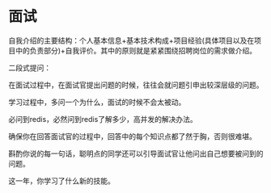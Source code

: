 # 面试

自我介绍的主要结构：个人基本信息+基本技术构成+项目经验(具体项目以及在项目中的负责部分)+自我评价。其中的原则就是紧紧围绕招聘岗位的需求做介绍。



二段式提问：

在面试过程中，在面试官提出问题的时候，往往会就问题引申出较深层级的问题。

学习过程中，多问一个为什么，面试的时候不会太被动。



必问到redis，必然问到redis了解多少，高并发的解决办法。



确保你在回答面试官的过程中，回答中的每个知识点都了然于胸，否则很难堪。

斟酌你说的每一句话，聪明点的同学还可以引导面试官让他问出自己想要被问到的问题。



这一年，你学习了什么新的技能。


